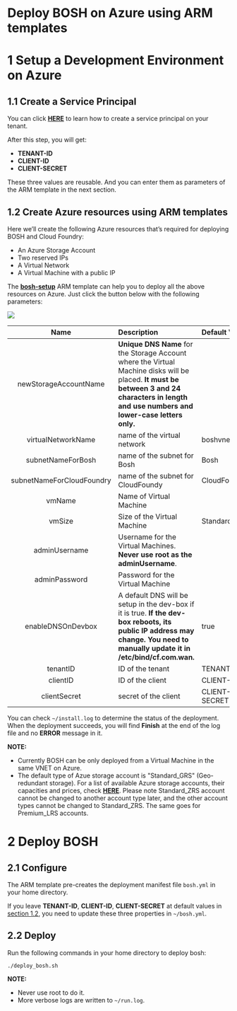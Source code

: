 # Deploy BOSH on Azure using ARM templates

# 1 Setup a Development Environment on Azure 

## 1.1 Create a Service Principal

You can click [**HERE**](./create-service-principal.md) to learn how to create a service principal on your tenant.

After this step, you will get:

- **TENANT-ID**
- **CLIENT-ID**
- **CLIENT-SECRET** 

These three values are reusable. And you can enter them as parameters of the ARM template in the next section.

<a name="bosh_setup"></a>
## 1.2 Create Azure resources using ARM templates

Here we’ll create the following Azure resources that’s required for deploying BOSH and Cloud Foundry:

* An Azure Storage Account
* Two reserved IPs
* A Virtual Network
* A Virtual Machine with a public IP

The [**bosh-setup**](https://github.com/Azure/azure-quickstart-templates/tree/master/bosh-setup) ARM template can help you to deploy all the above resources on Azure. Just click the button below with the following parameters:

<a href="https://portal.azure.com/#create/Microsoft.Template/uri/https%3A%2F%2Fraw.githubusercontent.com%2FAzure%2Fazure-quickstart-templates%2Fmaster%2Fbosh-setup%2Fazuredeploy.json" target="_blank">
    <img src="http://azuredeploy.net/deploybutton.png"/>
</a>

| Name | Description | Default Value |
|:---------------:|:----- |:----- |
| newStorageAccountName | **Unique DNS Name** for the Storage Account where the Virtual Machine disks will be placed. **It must be between 3 and 24 characters in length and use numbers and lower-case letters only.** | |
| virtualNetworkName | name of the virtual network | boshvnet-crp |
| subnetNameForBosh  | name of the subnet for Bosh | Bosh |
| subnetNameForCloudFoundry | name of the subnet for CloudFoundy | CloudFoundry |
| vmName | Name of Virtual Machine | |
| vmSize | Size of the Virtual Machine | Standard_D1 |
| adminUsername | Username for the Virtual Machines. **Never use root as the adminUsername**. | |
| adminPassword | Password for the Virtual Machine | |
| enableDNSOnDevbox | A default DNS will be setup in the dev-box if it is true. **If the dev-box reboots, its public IP address may change. You need to manually update it in /etc/bind/cf.com.wan.** | true |
| tenantID | ID of the tenant | TENANT-ID |
| clientID | ID of the client | CLIENT-ID |
| clientSecret | secret of the client | CLIENT-SECRET |

You can check `~/install.log` to determine the status of the deployment. When the deployment succeeds, you will find **Finish** at the end of the log file and no **ERROR** message in it.

**NOTE:**

* Currently BOSH can be only deployed from a Virtual Machine in the same VNET on Azure.
* The default type of Azue storage account is "Standard_GRS" (Geo-redundant storage). For a list of available Azure storage accounts, their capacities and prices, check [**HERE**](http://azure.microsoft.com/en-us/pricing/details/storage/). Please note Standard_ZRS account cannot be changed to another account type later, and the other account types cannot be changed to Standard_ZRS. The same goes for Premium_LRS accounts.

# 2 Deploy BOSH

## 2.1 Configure

The ARM template pre-creates the deployment manifest file `bosh.yml` in your home directory.

If you leave **TENANT-ID**, **CLIENT-ID**, **CLIENT-SECRET** at default values in [section 1.2](#bosh_setup), you need to update these three properties in `~/bosh.yml`.

## 2.2 Deploy

Run the following commands in your home directory to deploy bosh:

```
./deploy_bosh.sh
```

**NOTE:**

* Never use root to do it.
* More verbose logs are written to `~/run.log`.

